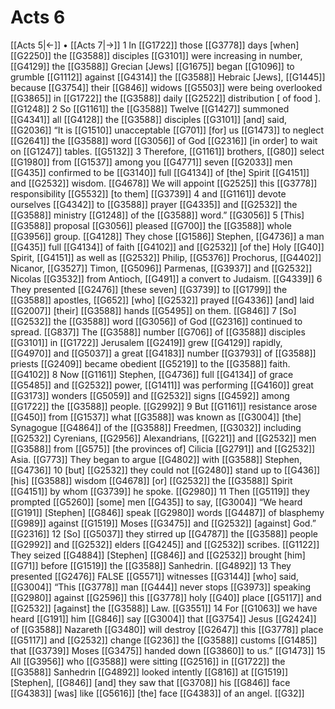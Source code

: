 # Acts 6
[[Acts 5|←]] • [[Acts 7|→]]
1 In [[G1722]] those [[G3778]] days [when] [[G2250]] the [[G3588]] disciples [[G3101]] were increasing in number, [[G4129]] the [[G3588]] Grecian [Jews] [[G1675]] began [[G1096]] to grumble [[G1112]] against [[G4314]] the [[G3588]] Hebraic [Jews], [[G1445]] because [[G3754]] their [[G846]] widows [[G5503]] were being overlooked [[G3865]] in [[G1722]] the [[G3588]] daily [[G2522]] distribution [ of food ]. [[G1248]] 
2 So [[G1161]] the [[G3588]] Twelve [[G1427]] summoned [[G4341]] all [[G4128]] the [[G3588]] disciples [[G3101]] [and] said, [[G2036]] “It is [[G1510]] unacceptable [[G701]] [for] us [[G1473]] to neglect [[G2641]] the [[G3588]] word [[G3056]] of God [[G2316]] [in order] to wait on [[G1247]] tables. [[G5132]] 
3 Therefore, [[G1161]] brothers, [[G80]] select [[G1980]] from [[G1537]] among you [[G4771]] seven [[G2033]] men [[G435]] confirmed to be [[G3140]] full [[G4134]] of [the] Spirit [[G4151]] and [[G2532]] wisdom. [[G4678]] We will appoint [[G2525]] this [[G3778]] responsibility [[G5532]] [to them] [[G3739]] 
4 and [[G1161]] devote ourselves [[G4342]] to [[G3588]] prayer [[G4335]] and [[G2532]] the [[G3588]] ministry [[G1248]] of the [[G3588]] word.” [[G3056]] 
5 [This] [[G3588]] proposal [[G3056]] pleased [[G700]] the [[G3588]] whole [[G3956]] group. [[G4128]] They chose [[G1586]] Stephen, [[G4736]] a man [[G435]] full [[G4134]] of faith [[G4102]] and [[G2532]] [of the] Holy [[G40]] Spirit, [[G4151]] as well as [[G2532]] Philip, [[G5376]] Prochorus, [[G4402]] Nicanor, [[G3527]] Timon, [[G5096]] Parmenas, [[G3937]] and [[G2532]] Nicolas [[G3532]] from Antioch, [[G491]] a convert to Judaism. [[G4339]] 
6 They presented [[G2476]] [these seven] [[G3739]] to [[G1799]] the [[G3588]] apostles, [[G652]] [who] [[G2532]] prayed [[G4336]] [and] laid [[G2007]] [their] [[G3588]] hands [[G5495]] on them. [[G846]] 
7 [So] [[G2532]] the [[G3588]] word [[G3056]] of God [[G2316]] continued to spread. [[G837]] The [[G3588]] number [[G706]] of [[G3588]] disciples [[G3101]] in [[G1722]] Jerusalem [[G2419]] grew [[G4129]] rapidly, [[G4970]] and [[G5037]] a great [[G4183]] number [[G3793]] of [[G3588]] priests [[G2409]] became obedient [[G5219]] to the [[G3588]] faith. [[G4102]] 
8 Now [[G1161]] Stephen, [[G4736]] full [[G4134]] of grace [[G5485]] and [[G2532]] power, [[G1411]] was performing [[G4160]] great [[G3173]] wonders [[G5059]] and [[G2532]] signs [[G4592]] among [[G1722]] the [[G3588]] people. [[G2992]] 
9 But [[G1161]] resistance arose [[G450]] from [[G1537]] what [[G3588]] was known as [[G3004]] [the] Synagogue [[G4864]] of the [[G3588]] Freedmen, [[G3032]] including [[G2532]] Cyrenians, [[G2956]] Alexandrians, [[G221]] and [[G2532]] men [[G3588]] from [[G575]] [the provinces of] Cilicia [[G2791]] and [[G2532]] Asia. [[G773]] They began to argue [[G4802]] with [[G3588]] Stephen, [[G4736]] 
10 [but] [[G2532]] they could not [[G2480]] stand up to [[G436]] [his] [[G3588]] wisdom [[G4678]] [or] [[G2532]] the [[G3588]] Spirit [[G4151]] by whom [[G3739]] he spoke. [[G2980]] 
11 Then [[G5119]] they prompted [[G5260]] [some] men [[G435]] to say, [[G3004]] “We heard [[G191]] [Stephen] [[G846]] speak [[G2980]] words [[G4487]] of blasphemy [[G989]] against [[G1519]] Moses [[G3475]] and [[G2532]] [against] God.” [[G2316]] 
12 [So] [[G5037]] they stirred up [[G4787]] the [[G3588]] people [[G2992]] and [[G2532]] elders [[G4245]] and [[G2532]] scribes. [[G1122]] They seized [[G4884]] [Stephen] [[G846]] and [[G2532]] brought [him] [[G71]] before [[G1519]] the [[G3588]] Sanhedrin. [[G4892]] 
13 They presented [[G2476]] FALSE [[G5571]] witnesses [[G3144]] [who] said, [[G3004]] “This [[G3778]] man [[G444]] never stops [[G3973]] speaking [[G2980]] against [[G2596]] this [[G3778]] holy [[G40]] place [[G5117]] and [[G2532]] [against] the [[G3588]] Law. [[G3551]] 
14 For [[G1063]] we have heard [[G191]] him [[G846]] say [[G3004]] that [[G3754]] Jesus [[G2424]] of [[G3588]] Nazareth [[G3480]] will destroy [[G2647]] this [[G3778]] place [[G5117]] and [[G2532]] change [[G236]] the [[G3588]] customs [[G1485]] that [[G3739]] Moses [[G3475]] handed down [[G3860]] to us.” [[G1473]] 
15 All [[G3956]] who [[G3588]] were sitting [[G2516]] in [[G1722]] the [[G3588]] Sanhedrin [[G4892]] looked intently [[G816]] at [[G1519]] [Stephen], [[G846]] [and] they saw that [[G3708]] his [[G846]] face [[G4383]] [was] like [[G5616]] [the] face [[G4383]] of an angel. [[G32]] 
